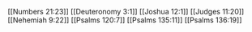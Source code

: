 [[Numbers 21:23]]
[[Deuteronomy 3:1]]
[[Joshua 12:1]]
[[Judges 11:20]]
[[Nehemiah 9:22]]
[[Psalms 120:7]]
[[Psalms 135:11]]
[[Psalms 136:19]]
